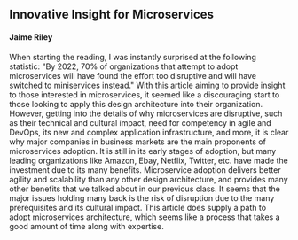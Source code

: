 ## Innovative Insight for Microservices 
#### Jaime Riley

When starting the reading, I was instantly surprised at the following statistic: "By 2022, 70% of organizations that attempt to adopt microservices will have found the effort too disruptive and will have switched to miniservices instead." With this article aiming to provide insight to those interested in microservices, it seemed like a discouraging start to those looking to apply this design architecture into their organization. However, getting into the details of why microservices are disruptive, such as their technical and cultural impact, need for competency in agile and DevOps, its new and complex application infrastructure, and more, it is clear why major companies in business markets are the main proponents of microservices adoption. It is still in its early stages of adoption, but many leading organizations like Amazon, Ebay, Netflix, Twitter, etc. have made the investment due to its many benefits. Microservice adoption delivers better agility and scalability than any other design architecture, and provides many other benefits that we talked about in our previous class. It seems that the major issues holding many back is the risk of disruption due to the many prerequisites and its cultural impact. This article does supply a path to adopt microservices architecture, which seems like a process that takes a good amount of time along with expertise. 
